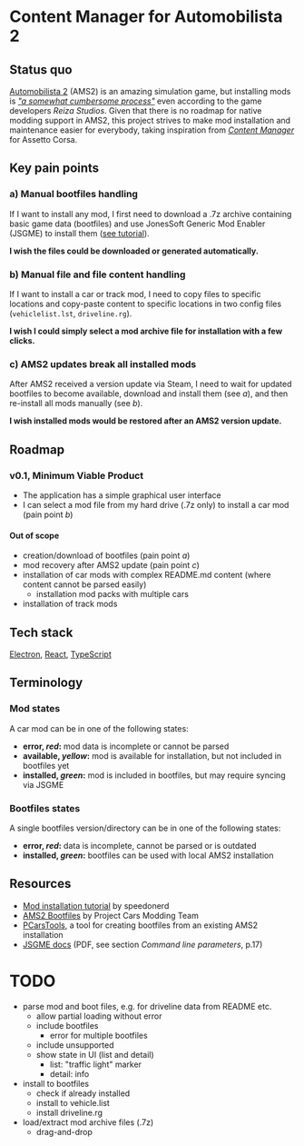 # Content Manager for Automobilista 2

## Status quo

[Automobilista 2](https://store.steampowered.com/app/1066890/Automobilista_2/) (AMS2) is an amazing simulation game, but installing mods is _["a somewhat cumbersome process"](https://forum.reizastudios.com/threads/automobilista-2-december-2022-development-update.28175/)_ even according to the game developers _Reiza Studios_. Given that there is no roadmap for native modding support in AMS2, this project strives to make mod installation and maintenance easier for everybody, taking inspiration from _[Content Manager](https://acstuff.ru/app/)_ for Assetto Corsa.

## Key pain points

### a) Manual bootfiles handling

If I want to install any mod, I first need to download a .7z archive containing basic game data (bootfiles) and use JonesSoft Generic Mod Enabler (JSGME) to install them ([see tutorial](https://www.riotbits.com/automobilista-2-how-to-install-car-mods-47705/)).

**I wish the files could be downloaded or generated automatically.**

### b) Manual file and file content handling

If I want to install a car or track mod, I need to copy files to specific locations and copy-paste content to specific locations in two config files (`vehiclelist.lst`, `driveline.rg`).

**I wish I could simply select a mod archive file for installation with a few clicks.**

### c) AMS2 updates break all installed mods

After AMS2 received a version update via Steam, I need to wait for updated bootfiles to become available, download and install them (see _a_), and then re-install all mods manually (see _b_).

**I wish installed mods would be restored after an AMS2 version update.**

## Roadmap

### v0.1, Minimum Viable Product

-   The application has a simple graphical user interface
-   I can select a mod file from my hard drive (.7z only) to install a car mod (pain point _b_)

#### Out of scope

-   creation/download of bootfiles (pain point _a_)
-   mod recovery after AMS2 update (pain point _c_)
-   installation of car mods with complex README.md content (where content cannot be parsed easily)
    -   installation mod packs with multiple cars
-   installation of track mods

## Tech stack

[Electron](https://www.electronjs.org/), [React](https://reactjs.org/), [TypeScript](https://www.typescriptlang.org/)

## Terminology

### Mod states

A car mod can be in one of the following states:

-   **error, _red_:** mod data is incomplete or cannot be parsed
-   **available, _yellow_:** mod is available for installation, but not included in bootfiles yet
-   **installed, _green_:** mod is included in bootfiles, but may require syncing via JSGME

### Bootfiles states

A single bootfiles version/directory can be in one of the following states:

-   **error, _red_:** data is incomplete, cannot be parsed or is outdated
-   **installed, _green_:** bootfiles can be used with local AMS2 installation

## Resources

-   [Mod installation tutorial](https://steamcommunity.com/sharedfiles/filedetails/?id=2825729601) by speedonerd
-   [AMS2 Bootfiles](https://projectcarsmoddingteam.weebly.com/downloads---automobilista-2.html) by Project Cars Modding Team
-   [PCarsTools](https://github.com/Nenkai/PCarsTools/), a tool for creating bootfiles from an existing AMS2 installation
-   [JSGME docs](https://www.tuttovola.org/index.php?action=downloads;sa=downfile&id=1135) (PDF, see section _Command line parameters_, p.17)

# TODO

-   parse mod and boot files, e.g. for driveline data from README etc.
    -   allow partial loading without error
    -   include bootfiles
        -   error for multiple bootfiles
    -   include unsupported
    -   show state in UI (list and detail)
        -   list: "traffic light" marker
        -   detail: info
-   install to bootfiles
    -   check if already installed
    -   install to vehicle.list
    -   install driveline.rg
-   load/extract mod archive files (.7z)
    -   drag-and-drop
